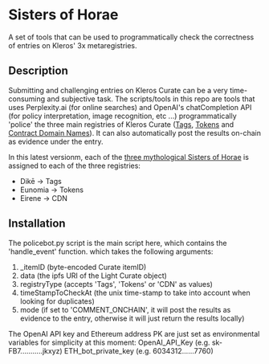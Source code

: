 # Sisters of Horae 

A set of tools that can be used to programmatically check the correctness of entries on Kleros' 3x metaregistries.

## Description

Submitting and challenging entries on Kleros Curate can be a very time-consuming and subjective task. The scripts/tools in this repo are tools that uses Perplexity.ai (for online searches) and OpenAI's chatCompletion API (for policy interpretation, image recognition, etc ...) programmatically 'police' the three main registries of Kleros Curate ([Tags](https://curate.kleros.io/tcr/100/0x66260C69d03837016d88c9877e61e08Ef74C59F2), [Tokens](https://curate.kleros.io/tcr/100/0xeE1502e29795Ef6C2D60F8D7120596abE3baD990) and [Contract Domain Names](https://curate.kleros.io/tcr/100/0x957A53A994860BE4750810131d9c876b2f52d6E1)). It can also automatically post the results on-chain as evidence under the entry.

In this latest versionm, each of the [three mythological Sisters of Horae](https://en.wikipedia.org/wiki/Horae) is assigned to each of the three registries:
* Dikē -> Tags
* Eunomia -> Tokens
* Eirene -> CDN

## Installation

The policebot.py script is the main script here, which contains the 'handle_event' function. which takes the following arguments:

1. _itemID (byte-encoded Curate itemID)
2. data (the ipfs URI of the Light Curate object)
3. registryType (accepts 'Tags', 'Tokens' or 'CDN' as values)
4. timeStampToCheckAt (the unix time-stamp to take into account when looking for duplicates)
5. mode (if set to 'COMMENT_ONCHAIN', it will post the results as evidence to the entry, otherwise it will just return the results locally)

The OpenAI API key and Ethereum address PK are just set as environmental variables for simplicity at this moment:
OpenAI_API_Key (e.g. sk-FB7...........jkxyz)
ETH_bot_private_key (e.g. 6034312......7760)
